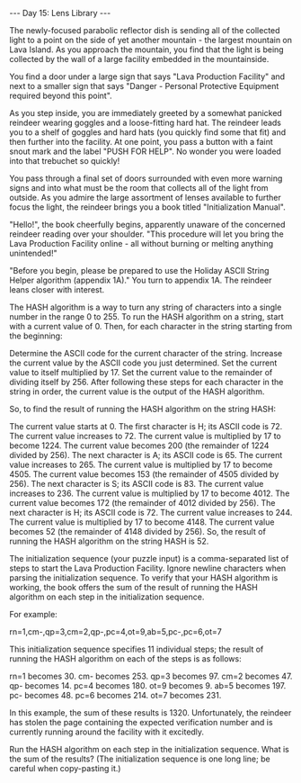 --- Day 15: Lens Library ---

The newly-focused parabolic reflector dish is sending all of the collected light
to a point on the side of yet another mountain - the largest mountain on Lava
Island. As you approach the mountain, you find that the light is being collected
by the wall of a large facility embedded in the mountainside.

You find a door under a large sign that says "Lava Production Facility" and next
to a smaller sign that says "Danger - Personal Protective Equipment required
beyond this point".

As you step inside, you are immediately greeted by a somewhat panicked reindeer
wearing goggles and a loose-fitting hard hat. The reindeer leads you to a shelf
of goggles and hard hats (you quickly find some that fit) and then further into
the facility. At one point, you pass a button with a faint snout mark and the
label "PUSH FOR HELP". No wonder you were loaded into that trebuchet so quickly!

You pass through a final set of doors surrounded with even more warning signs
and into what must be the room that collects all of the light from outside. As
you admire the large assortment of lenses available to further focus the light,
the reindeer brings you a book titled "Initialization Manual".

"Hello!", the book cheerfully begins, apparently unaware of the concerned
reindeer reading over your shoulder. "This procedure will let you bring the Lava
Production Facility online - all without burning or melting anything
unintended!"

"Before you begin, please be prepared to use the Holiday ASCII String Helper
algorithm (appendix 1A)." You turn to appendix 1A. The reindeer leans closer
with interest.

The HASH algorithm is a way to turn any string of characters into a single
number in the range 0 to 255. To run the HASH algorithm on a string, start with
a current value of 0. Then, for each character in the string starting from the
beginning:

Determine the ASCII code for the current character of the string. Increase the
current value by the ASCII code you just determined. Set the current value to
itself multiplied by 17. Set the current value to the remainder of dividing
itself by 256. After following these steps for each character in the string in
order, the current value is the output of the HASH algorithm.

So, to find the result of running the HASH algorithm on the string HASH:

The current value starts at 0.
The first character is H; its ASCII code is 72.
The current value increases to 72.
The current value is multiplied by 17 to become 1224.
The current value becomes 200 (the remainder of 1224 divided by 256).
The next character is A; its ASCII code is 65.
The current value increases to 265.
The current value is multiplied by 17 to become 4505.
The current value becomes 153 (the remainder of 4505 divided by 256).
The next character is S; its ASCII code is 83.
The current value increases to 236.
The current value is multiplied by 17 to become 4012.
The current value becomes 172 (the remainder of 4012 divided by 256).
The next character is H; its ASCII code is 72.
The current value increases to 244.
The current value is multiplied by 17 to become 4148.
The current value becomes 52 (the remainder of 4148 divided by 256).
So, the result of running the HASH algorithm on the string HASH is 52.

The initialization sequence (your puzzle input) is a comma-separated list of
steps to start the Lava Production Facility. Ignore newline characters when
parsing the initialization sequence. To verify that your HASH algorithm is
working, the book offers the sum of the result of running the HASH algorithm on
each step in the initialization sequence.

For example:

rn=1,cm-,qp=3,cm=2,qp-,pc=4,ot=9,ab=5,pc-,pc=6,ot=7

This initialization sequence specifies 11 individual steps; the result of
running the HASH algorithm on each of the steps is as follows:

rn=1 becomes 30.
cm- becomes 253.
qp=3 becomes 97.
cm=2 becomes 47.
qp- becomes 14.
pc=4 becomes 180.
ot=9 becomes 9.
ab=5 becomes 197.
pc- becomes 48.
pc=6 becomes 214.
ot=7 becomes 231.

In this example, the sum of these results is 1320. Unfortunately, the reindeer
has stolen the page containing the expected verification number and is currently
running around the facility with it excitedly.

Run the HASH algorithm on each step in the initialization sequence. What is the
sum of the results? (The initialization sequence is one long line; be careful
when copy-pasting it.)
